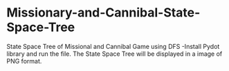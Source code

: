 # Missionary-and-Cannibal-State-Space-Tree
State Space Tree of Missional and Cannibal Game using DFS
-Install Pydot library and run the file. The State Space Tree will be displayed in a image of PNG format.
